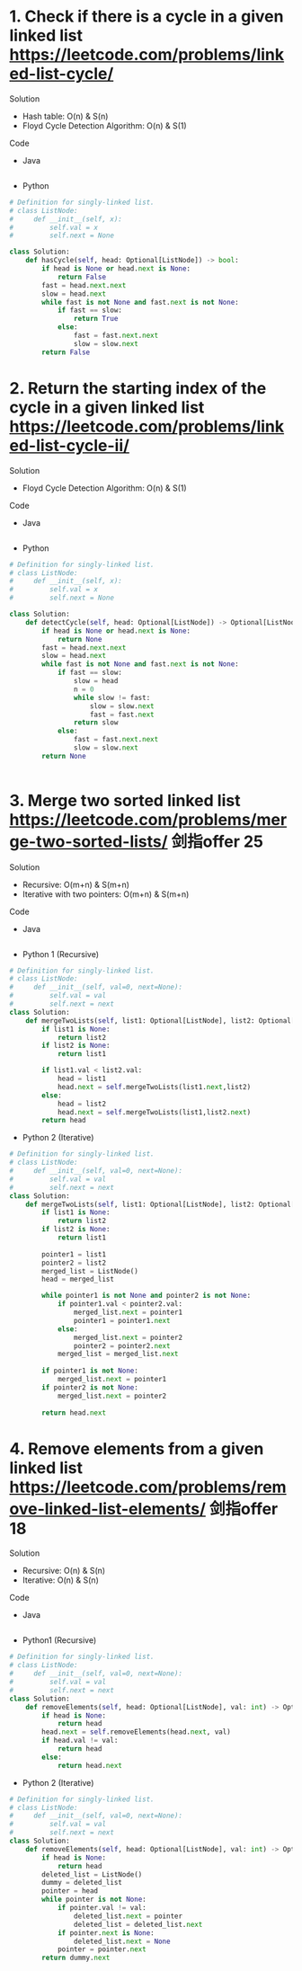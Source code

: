 # 1. Check if there is a cycle in a given linked list https://leetcode.com/problems/linked-list-cycle/

Solution

- Hash table: O(n) & S(n)
- Floyd Cycle Detection Algorithm: O(n) & S(1)

Code

- Java

```java

```

- Python

```python
# Definition for singly-linked list.
# class ListNode:
#     def __init__(self, x):
#         self.val = x
#         self.next = None

class Solution:
    def hasCycle(self, head: Optional[ListNode]) -> bool:
        if head is None or head.next is None:
            return False
        fast = head.next.next
        slow = head.next
        while fast is not None and fast.next is not None:
            if fast == slow:
                return True
            else:
                fast = fast.next.next
                slow = slow.next
        return False
```

# 2. Return the starting index of the cycle in a given linked list https://leetcode.com/problems/linked-list-cycle-ii/

Solution

- Floyd Cycle Detection Algorithm: O(n) & S(1)

Code

- Java

```java

```

- Python

```python
# Definition for singly-linked list.
# class ListNode:
#     def __init__(self, x):
#         self.val = x
#         self.next = None

class Solution:
    def detectCycle(self, head: Optional[ListNode]) -> Optional[ListNode]:
        if head is None or head.next is None:
            return None
        fast = head.next.next
        slow = head.next
        while fast is not None and fast.next is not None:
            if fast == slow:
                slow = head
                n = 0
                while slow != fast:
                    slow = slow.next
                    fast = fast.next
                return slow
            else:
                fast = fast.next.next
                slow = slow.next
        return None
                    
```

# 3. Merge two sorted linked list https://leetcode.com/problems/merge-two-sorted-lists/ 剑指offer 25

Solution

- Recursive: O(m+n) & S(m+n)
- Iterative with two pointers: O(m+n) & S(m+n)

Code

- Java

```java

```

- Python 1 (Recursive)

```python
# Definition for singly-linked list.
# class ListNode:
#     def __init__(self, val=0, next=None):
#         self.val = val
#         self.next = next
class Solution:
    def mergeTwoLists(self, list1: Optional[ListNode], list2: Optional[ListNode]) -> Optional[ListNode]:
        if list1 is None:
            return list2
        if list2 is None:
            return list1

        if list1.val < list2.val:
            head = list1
            head.next = self.mergeTwoLists(list1.next,list2)
        else:
            head = list2
            head.next = self.mergeTwoLists(list1,list2.next)
        return head
```

- Python 2 (Iterative)

```python
# Definition for singly-linked list.
# class ListNode:
#     def __init__(self, val=0, next=None):
#         self.val = val
#         self.next = next
class Solution:
    def mergeTwoLists(self, list1: Optional[ListNode], list2: Optional[ListNode]) -> Optional[ListNode]:
        if list1 is None:
            return list2
        if list2 is None:
            return list1
        
        pointer1 = list1
        pointer2 = list2
        merged_list = ListNode()
        head = merged_list

        while pointer1 is not None and pointer2 is not None:
            if pointer1.val < pointer2.val:
                merged_list.next = pointer1
                pointer1 = pointer1.next
            else:
                merged_list.next = pointer2
                pointer2 = pointer2.next
            merged_list = merged_list.next
        
        if pointer1 is not None:
            merged_list.next = pointer1
        if pointer2 is not None:
            merged_list.next = pointer2
            
        return head.next
```


# 4. Remove elements from a given linked list https://leetcode.com/problems/remove-linked-list-elements/ 剑指offer 18

Solution

- Recursive: O(n) & S(n)
- Iterative: O(n) & S(n)

Code

- Java

```java

```

- Python1 (Recursive)

```python
# Definition for singly-linked list.
# class ListNode:
#     def __init__(self, val=0, next=None):
#         self.val = val
#         self.next = next
class Solution:
    def removeElements(self, head: Optional[ListNode], val: int) -> Optional[ListNode]:
        if head is None:
            return head
        head.next = self.removeElements(head.next, val)
        if head.val != val:
            return head
        else:
            return head.next
```

- Python 2 (Iterative)

```python
# Definition for singly-linked list.
# class ListNode:
#     def __init__(self, val=0, next=None):
#         self.val = val
#         self.next = next
class Solution:
    def removeElements(self, head: Optional[ListNode], val: int) -> Optional[ListNode]:
        if head is None:
            return head
        deleted_list = ListNode()
        dummy = deleted_list
        pointer = head
        while pointer is not None:
            if pointer.val != val:
                deleted_list.next = pointer
                deleted_list = deleted_list.next
            if pointer.next is None:
                deleted_list.next = None
            pointer = pointer.next
        return dummy.next
```